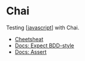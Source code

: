 # Chai

Testing [[javascript]] with Chai.

- [Cheetsheat](https://devhints.io/chai)
- [Docs: Expect BDD-style](https://www.chaijs.com/api/bdd/)
- [Docs: Assert](https://www.chaijs.com/api/assert/)

[//begin]: # "Autogenerated link references for markdown compatibility"
[javascript]: javascript "JavaScript"
[//end]: # "Autogenerated link references"
